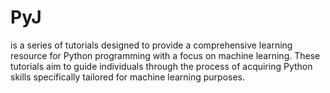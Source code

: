 # PyJ 
is a series of tutorials designed to provide a comprehensive learning resource for Python programming with a focus on machine learning. These tutorials aim to guide individuals through the process of acquiring Python skills specifically tailored for machine learning purposes.
